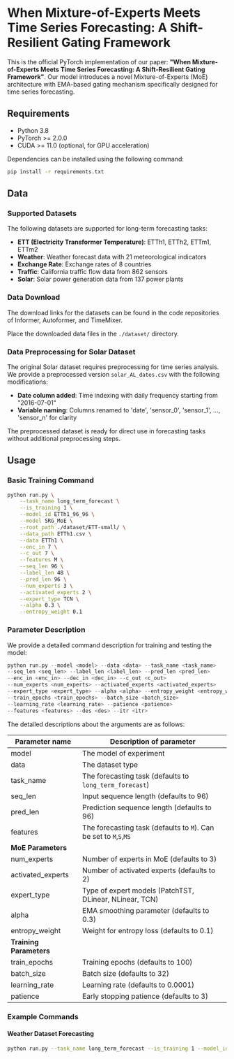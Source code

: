 # When Mixture-of-Experts Meets Time Series Forecasting: A Shift-Resilient Gating Framework

This is the official PyTorch implementation of our paper: **"When Mixture-of-Experts Meets Time Series Forecasting: A Shift-Resilient Gating Framework"**. Our model introduces a novel Mixture-of-Experts (MoE) architecture with EMA-based gating mechanism specifically designed for time series forecasting.


## Requirements

- Python 3.8
- PyTorch >= 2.0.0
- CUDA >= 11.0 (optional, for GPU acceleration)

Dependencies can be installed using the following command:
```bash
pip install -r requirements.txt
```

## Data

### Supported Datasets

The following datasets are supported for long-term forecasting tasks:

- **ETT (Electricity Transformer Temperature)**: ETTh1, ETTh2, ETTm1, ETTm2
- **Weather**: Weather forecast data with 21 meteorological indicators
- **Exchange Rate**: Exchange rates of 8 countries
- **Traffic**: California traffic flow data from 862 sensors  
- **Solar**: Solar power generation data from 137 power plants

### Data Download

The download links for the datasets can be found in the code repositories of Informer, Autoformer, and TimeMixer.

Place the downloaded data files in the `./dataset/` directory.


### Data Preprocessing for Solar Dataset

The original Solar dataset requires preprocessing for time series analysis. We provide a preprocessed version `solar_AL_dates.csv` with the following modifications:

- **Date column added**: Time indexing with daily frequency starting from "2016-07-01"
- **Variable naming**: Columns renamed to 'date', 'sensor_0', 'sensor_1', ..., 'sensor_n' for clarity

The preprocessed dataset is ready for direct use in forecasting tasks without additional preprocessing steps.

## Usage

### Basic Training Command

```bash
python run.py \
    --task_name long_term_forecast \
    --is_training 1 \
    --model_id ETTh1_96_96 \
    --model SRG_MoE \
    --root_path ./dataset/ETT-small/ \
    --data_path ETTh1.csv \
    --data ETTh1 \
    --enc_in 7 \
    --c_out 7 \
    --features M \
    --seq_len 96 \
    --label_len 48 \
    --pred_len 96 \
    --num_experts 3 \
    --activated_experts 2 \
    --expert_type TCN \
    --alpha 0.3 \
    --entropy_weight 0.1
```

### Parameter Description

We provide a detailed command description for training and testing the model:

```python
python run.py --model <model> --data <data> --task_name <task_name>
--seq_len <seq_len> --label_len <label_len> --pred_len <pred_len>
--enc_in <enc_in> --dec_in <dec_in> --c_out <c_out>
--num_experts <num_experts> --activated_experts <activated_experts>
--expert_type <expert_type> --alpha <alpha> --entropy_weight <entropy_weight>
--train_epochs <train_epochs> --batch_size <batch_size>
--learning_rate <learning_rate> --patience <patience>
--features <features> --des <des> --itr <itr>
```

The detailed descriptions about the arguments are as follows:

| Parameter name | Description of parameter |
| --- | --- |
| model | The model of experiment |
| data | The dataset type |
| task_name | The forecasting task (defaults to `long_term_forecast`) |
| seq_len | Input sequence length (defaults to 96) |
| pred_len | Prediction sequence length (defaults to 96) |
| features | The forecasting task (defaults to `M`). Can be set to `M`,`S`,`MS` |
| **MoE Parameters** | |
| num_experts | Number of experts in MoE (defaults to 3) |
| activated_experts | Number of activated experts (defaults to 2) |
| expert_type | Type of expert models (PatchTST, DLinear, NLinear, TCN) |
| alpha | EMA smoothing parameter (defaults to 0.3) |
| entropy_weight | Weight for entropy loss (defaults to 0.1) |
| **Training Parameters** | |
| train_epochs | Training epochs (defaults to 100) |
| batch_size | Batch size (defaults to 32) |
| learning_rate | Learning rate (defaults to 0.0001) |
| patience | Early stopping patience (defaults to 3) |

### Example Commands

#### Weather Dataset Forecasting
```bash
python run.py --task_name long_term_forecast --is_training 1 --model_id Weather_96_96 --model SRG_MoE --expert_type NLinear --root_path ./dataset/ --data_path weather.csv --data custom --features M --seq_len 96 --pred_len 96 --enc_in 21 --dec_in 21 --c_out 21
```

